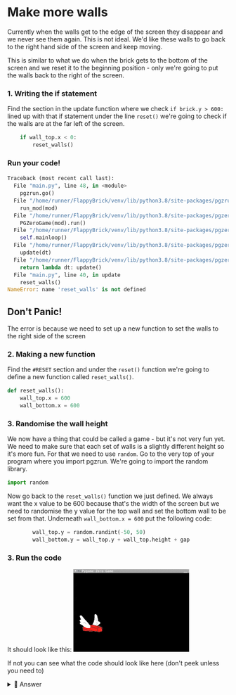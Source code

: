 # Make more walls
Currently when the walls get to the edge of the screen they disappear and we never see them again. This is not ideal. We'd like these walls to go back to the right hand side of the screen and keep moving.

This is similar to what we do when the brick gets to the bottom of the screen and we reset it to the beginning position - only we're going to put the walls back to the right of the screen.
### 1. Writing the if statement
Find the section in the update function where we check `if brick.y > 600:` lined up with that if statement under the line `reset()` we're going to check if the walls are at the far left of the screen.
```python
    if wall_top.x < 0:
        reset_walls()
```
### Run your code!
```python
Traceback (most recent call last):
  File "main.py", line 48, in <module>
    pgzrun.go()
  File "/home/runner/FlappyBrick/venv/lib/python3.8/site-packages/pgzrun.py", line 31, in go
    run_mod(mod)
  File "/home/runner/FlappyBrick/venv/lib/python3.8/site-packages/pgzero/runner.py", line 113, in run_mod
    PGZeroGame(mod).run()
  File "/home/runner/FlappyBrick/venv/lib/python3.8/site-packages/pgzero/game.py", line 217, in run
    self.mainloop()
  File "/home/runner/FlappyBrick/venv/lib/python3.8/site-packages/pgzero/game.py", line 252, in mainloop
    update(dt)
  File "/home/runner/FlappyBrick/venv/lib/python3.8/site-packages/pgzero/game.py", line 194, in <lambda>
    return lambda dt: update()
  File "main.py", line 40, in update
    reset_walls()
NameError: name 'reset_walls' is not defined
```

## Don't Panic!
The error is because we need to set up a new function to set the walls to the right side of the screen

### 2. Making a new function
Find the `#RESET` section and under the `reset()` function we're going to define a new function called `reset_walls()`.
```python
def reset_walls():
    wall_top.x = 600
    wall_bottom.x = 600
```
### 3. Randomise the wall height 
We now have a thing that could be called a game - but it's not very fun yet. We need to make sure that each set of walls is a slightly different height so it's more fun. For that we need to use `random`. Go to the very top of your program where you import pgzrun. We're going to import the random library.
```python
import random
```
Now go back to the `reset_walls()` function we just defined. We always want the x value to be 600 because that's the width of the screen but we need to randomise the y value for the top wall and set the bottom wall to be set from that.
Underneath `wall_bottom.x = 600` put the following code:
```python
        wall_top.y = random.randint(-50, 50)
        wall_bottom.y = wall_top.y + wall_top.height + gap
```

### 3. Run the code

It should look like this:
![Screen with brick moving down the screen](screen5.gif)

If not you can see what the code should look like here (don't peek unless you need to)
<details>
<summary> 👀 Answer</summary>

  ``` python
#SETUP PYGAME ZERO
import pgzrun
#SCREEN
WIDTH = 600
HEIGHT = 400

#SETUP SCORE
#SETUP BRICK
brick = Actor("brick")
brick.x = 90
brick.y = 250
#SETUP WALLS
wall_top = Actor("wall-top")
wall_bottom = Actor("wall-bottom")
gap = 150
wall_top.x = 300
wall_top.y = 0
wall_bottom.x = 300
wall_bottom.y = wall_top.height + gap
#BUTTON PRESSES
def on_mouse_down():
    brick.y = brick.y - 50
#DRAW STUFF TO SCREEN
def draw():
    screen.fill("black")
    brick.draw()
    wall_top.draw()
    wall_bottom.draw()
#EACH CYCLE THROUGH THE LOOP
def update():
    brick.y = brick.y + 1
    wall_top.x = wall_top.x - 1
    wall_bottom.x = wall_bottom.x - 1
    #COLLISIONS
    if brick.colliderect(wall_top) or brick.colliderect(wall_bottom):
        reset()
    if brick.y > 600:
        reset()
    if wall_top.x < 0:
        reset_walls()
#RESET
def reset():
    print("The game is resetting")
    brick.y = 250
    wall_top.x = 300
    wall_bottom.x = 300
def reset_walls():
    wall_top.x = 600
    wall_bottom.x = 600
    wall_top.y = random.randint(-50, 50)
    wall_bottom.y = wall_top.y + wall_top.height + gap
#RUN PYGAME ZERO
pgzrun.go()
```
</details>
